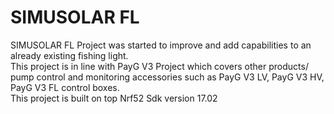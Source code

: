# SIMUSOLAR FL

SIMUSOLAR FL Project was started to improve and add capabilities to an already existing fishing light.
<br>This project is in line with PayG V3 Project which covers other products/ pump control and monitoring accessories 
such as PayG V3 LV, PayG V3 HV, PayG V3 FL control boxes.
<br>This project is built on top Nrf52 Sdk version 17.02
 
